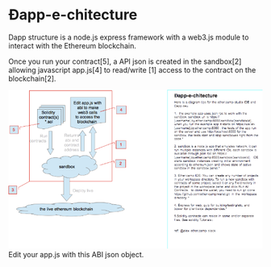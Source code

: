 # Đapp-e-chitecture


Dapp structure is a node.js express framework with a web3.js module to interact with the Ethereum blockchain.  


Once you run your contract[5], a API json is created in the sandbox[2] allowing javascript app.js[4] to read/write [1] access to the contract on the blockchain[2].


![](Ether-Camp.png)
Edit your app.js with this ABI json object.

